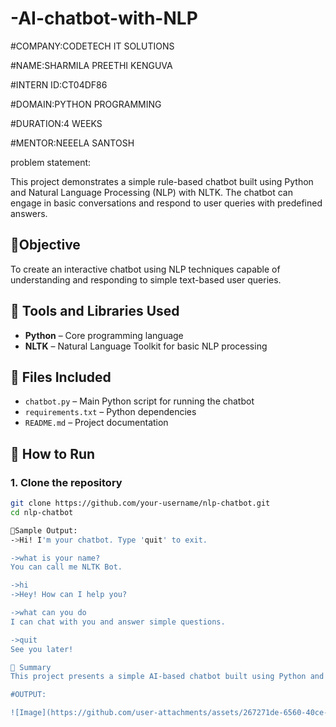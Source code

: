 # -AI-chatbot-with-NLP

#COMPANY:CODETECH IT SOLUTIONS

#NAME:SHARMILA PREETHI KENGUVA

#INTERN ID:CT04DF86

#DOMAIN:PYTHON PROGRAMMING

#DURATION:4 WEEKS

#MENTOR:NEEELA SANTOSH

problem statement: 

This project demonstrates a simple rule-based chatbot built using Python and Natural Language Processing (NLP) with NLTK. The chatbot can engage in basic conversations and respond to user queries with predefined answers.

## 📌Objective

To create an interactive chatbot using NLP techniques capable of understanding and responding to simple text-based user queries.

## 🧰 Tools and Libraries Used

- **Python** – Core programming language
- **NLTK** – Natural Language Toolkit for basic NLP processing

## 📂 Files Included

- `chatbot.py` – Main Python script for running the chatbot
- `requirements.txt` – Python dependencies
- `README.md` – Project documentation

## 🚀 How to Run

### 1. Clone the repository
```bash
git clone https://github.com/your-username/nlp-chatbot.git
cd nlp-chatbot

📌Sample Output:
->Hi! I'm your chatbot. Type 'quit' to exit.

->what is your name?
You can call me NLTK Bot.

->hi
->Hey! How can I help you?

->what can you do
I can chat with you and answer simple questions.

->quit
See you later!

📌 Summary
This project presents a simple AI-based chatbot built using Python and Natural Language Processing (NLP) with the NLTK library. The chatbot is capable of understanding basic user inputs and responding with predefined answers using pattern matching. It demonstrates how rule-based NLP techniques can be used to create interactive and responsive conversational bots. The chatbot is easy to expand and can serve as a foundation for more advanced AI assistants by integrating machine learning, APIs, or multilingual support in future developments.

#OUTPUT:

![Image](https://github.com/user-attachments/assets/267271de-6560-40ce-91c8-322e8a28e442)
